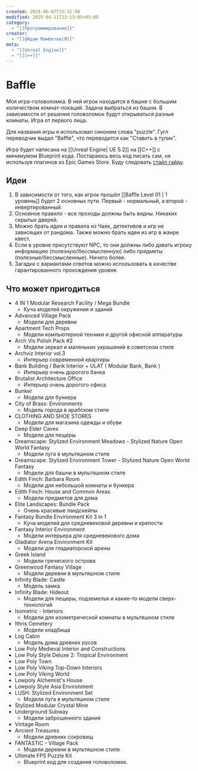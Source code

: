 ```yaml
---
created: 2024-06-07T15:32:00
modified: 2025-04-11T23:13:05+03:00
category:
  - "[[Программирование]]"
creator:
  - "[[@Адам Мамбетов|Я]]"
meta:
  - "[[Unreal Engine]]"
  - "[[C++]]"
---
```


# Baffle

Моя игра-головоломка. В ней игрок находится в башне с большим количеством комнат-локаций. Задача выбраться из башни. В зависимости от решения головоломок будут открываться разные комнаты. Игра от первого лица.

Для названия игры я использовал синоним слова "puzzle". Гугл переводчик выдал "Baffle", что переводится как "Ставить в тупик".

Игра будет написана на [[Unreal Engine| UE 5.2]] на [[C++]] с минимумом Blueprint кода. Постараюсь весь код писать сам, не используя плагинов из Epic Games Store. Буду следовать [стайл гайду](https://github.com/CosmoMyzrailGorynych/ue4-style-guide-rus/blob/master/README.md).

## Идеи
1. В зависимости от того, как игрок прошёл [[Baffle Level 01 | 1 уровень]] будет 2 основных пути. Первый - нормальный, а второй - инвертированный.
2. Основное правило - все проходы должны быть видны. Никаких скрытых дверей.
3. Можно брать идеи и правила из Чаек, детективов и игр не зависящих от рандома. Также можно брать идеи из игр в жанре квест.
4. Если в уровне присутствуют NPC, то они должны либо давать игроку информацию (полезную/бессмысленную) либо предметы (полезные/бессмысленные). Ничего более.
5. Загадки с вариантами ответов можно использовать в качестве гарантированного прохождения уровня.

## Что может пригодиться
 - 4 IN 1 Modular Research Facility / Mega Bundle
	 - Куча моделей окружения и зданий
 - Advanced Village Pack
	 - Модели для деревни
 - Apartment Tech Props
	 - Модели компьютерной техники и другой офисной аппаратуры
 - Arch Vis Polish Pack #2
	 - Модели зеркал и маленьких украшений в советском стиле
 - Archviz Interior vol.3
	 - Интерьер современной квартиры
 - Bank Building / Bank Interior + ULAT ( Modular Bank, Bank )
	 - Интерьер очень дорогого банка
 - Brutalist Architecture Office
	 - Интерьер очень дорогого офиса
 - Bunker
	 - Модели для бункера
 - City of Brass: Environments
	 - Модель города в арабском стиле
 - CLOTHING AND SHOE STORES
	 - Модели для магазина одежды и обуви
 - Deep Elder Caves
	 - Модели для пещеры
 - Dreamscape: Stylized Environment Meadows - Stylized Nature Open World Fantasy
	 - Модели луга в мультяшном стиле
 - Dreamscape: Stylized Environment Tower - Stylized Nature Open World Fantasy
	 - Модели для башни в мультяшном стиле
 - Edith Finch: Barbara Room
	 - Модели для небольшой комнаты и бункера
 - Edith Finch: House and Common Areas
	 - Модели предметов для дома
 - Elite Landscapes: Bundle Pack
	 - Очень красивые ландскейпы
 - Fantasy Bundle Environment Kit 3 in 1
	 - Куча моделей для средневековой деревни и крепости
 - Fantasy Interior Environment
	 - Модели интерьера для средневекового дома
 - Gladiator Arena Environment Kit
	 - Модели для гладиаторской арены
 - Greek Island
	 - Модели греческого острова
 - Greenwood Fantasy Village
	 - Модели деревни в мультяшном стиле
 - Infinity Blade: Castle
	 - Модель замка
 - Infinity Blade: Hideout
	 - Модели для пещеры, подземелья и какие-то модели сверх-технологий
 - Isometric - Interiors
	 - Модели для изометрической комнаты в мультяшном стиле
 - Ithris Cemetery
	 - Модели кладбища
 - Log Cabin
	 - Модель дома древних русов
 - Low Poly Medieval Interior and Constructions
 - Low Poly Style Deluxe 2: Tropical Environment
 - Low Poly Town
 - Low Poly Viking Top-Down Interiors
 - Low Poly Viking World
 - Lowpoly Alchemist's House
 - Lowpoly Style Asia Environment
 - LUSH: Stylized Environment Set
	 - Модели луга в мультяшном стиле
 - Stylized Modular Crystal Mine
 - Underground Subway
	 - Модели заброшенного здания
 - Vintage Room
 - Ancient Treasures
	 - Модели древних сокровищ
 - FANTASTIC - Village Pack
	 - Модели деревни в мультяшном стиле
 - Ultimate FPS Puzzle Kit
	 - Blueprint код для создания головоломок.
